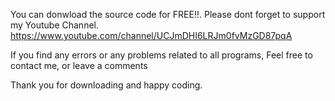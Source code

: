 You can donwload the source code for FREE!!. Please dont forget to support my Youtube Channel. https://www.youtube.com/channel/UCJmDHI6LRJm0fvMzGD87pqA

If you find any errors or any problems related to all programs, Feel free to contact me, or leave a comments

Thank you for downloading and happy coding. 
